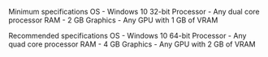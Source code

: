 Minimum specifications
OS - Windows 10 32-bit
Processor - Any dual core processor
RAM - 2 GB
Graphics - Any GPU with 1 GB of VRAM

Recommended specifications
OS - Windows 10 64-bit
Processor - Any quad core processor
RAM - 4 GB
Graphics - Any GPU with 2 GB of VRAM